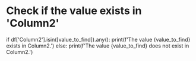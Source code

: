# Check if the value exists in 'Column2'
if df['Column2'].isin([value_to_find]).any():
    print(f'The value {value_to_find} exists in Column2.')
else:
    print(f'The value {value_to_find} does not exist in Column2.')
